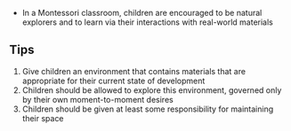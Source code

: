 - In a Montessori classroom, children are encouraged to be natural explorers and to learn via their interactions with real-world materials

## Tips

1. Give children an environment that contains materials that are appropriate for their current state of development
2. Children should be allowed to explore this environment, governed only by their own moment-to-moment desires
3. Children should be given at least some responsibility for maintaining their space